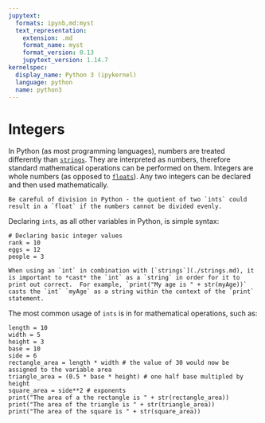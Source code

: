 ```yaml
---
jupytext:
  formats: ipynb,md:myst
  text_representation:
    extension: .md
    format_name: myst
    format_version: 0.13
    jupytext_version: 1.14.7
kernelspec:
  display_name: Python 3 (ipykernel)
  language: python
  name: python3
---
```


# Integers

In Python (as most programming languages), numbers are treated differently than [`strings`](./strings.md).  They are interpreted as numbers, therefore standard mathematical operations can be performed on them.  Integers are whole numbers (as opposed to [`floats`](./floats.md)).  Any two integers can be declared and then used mathematically. 

```{note}
Be careful of division in Python - the quotient of two `ints` could result in a `float` if the numbers cannot be divided evenly.
```

Declaring `ints`, as all other variables in Python, is simple syntax:

```{code-cell} ipython3
# Declaring basic integer values   
rank = 10
eggs = 12
people = 3
```

```{warning}
When using an `int` in combination with [`strings`](./strings.md), it is important to *cast* the `int` as a `string` in order for it to print out correct.  For example, `print("My age is " + str(myAge))` casts the `int` `myAge` as a string within the context of the `print` statement.
```

The most common usage of `ints` is in for mathematical operations, such as:

```{code-cell} ipython3
length = 10
width = 5
height = 3
base = 10
side = 6
rectangle_area = length * width # the value of 30 would now be assigned to the variable area
triangle_area = (0.5 * base * height) # one half base multipled by height
square_area = side**2 # exponents
print("The area of a the rectangle is " + str(rectangle_area))
print("The area of the triangle is " + str(triangle_area))
print("The area of the square is " + str(square_area))
```

```{code-cell} ipython3

```
